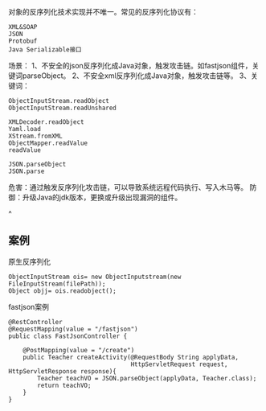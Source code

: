 对象的反序列化技术实现并不唯一。常见的反序列化协议有：
```
XML&SOAP 
JSON 
Protobuf 
Java Serializable接口
```

场景：
  1、不安全的json反序列化成Java对象，触发攻击链。如fastjson组件，关键词parseObject。
  2、不安全xml反序列化成Java对象，触发攻击链等。
  3、关键词：
```
ObjectInputStream.readObject
ObjectInputStream.readUnshared

XMLDecoder.readObject
Yaml.load
XStream.fromXML
ObjectMapper.readValue
readValue

JSON.parseObject
JSON.parse
```

危害：通过触发反序列化攻击链，可以导致系统远程代码执行、写入木马等。
防御：升级Java的jdk版本，更换或升级出现漏洞的组件。

^
## **案例**

原生反序列化
```
ObjectInputStream ois= new ObjectInputstream(new FileInputStream(filePath));
Object objj= ois.readobject();
```


fastjson案例
```
@RestController
@RequestMapping(value = "/fastjson")
public class FastJsonController {

    @PostMapping(value = "/create")
    public Teacher createActivity(@RequestBody String applyData,
                                  HttpServletRequest request, HttpServletResponse response){
        Teacher teachVO = JSON.parseObject(applyData, Teacher.class);
        return teachVO;
    }
}
```